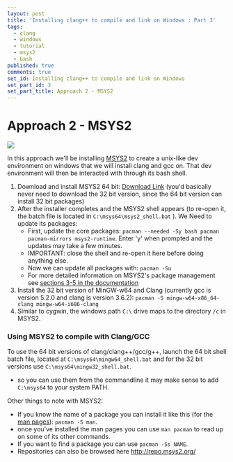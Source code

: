 ```yaml
---
layout: post
title: 'Installing clang++ to compile and link on Windows : Part 3'
tags:
  - clang
  - windows
  - tutorial
  - msys2
  - bash
published: true
comments: true
set_id: Installing clang++ to compile and link on Windows
set_part_id: 3
set_part_title: Approach 2 - MSYS2
---
```



# Approach 2 - MSYS2

![](http://i.imgur.com/b0ijGq1.png)

In this approach we'll be installing [MSYS2](https://msys2.github.io/) to create a unix-like dev environment on windows that we will install clang and gcc on. That dev environment will then be interacted with through its bash shell.

<!-- more -->

1. Download and install MSYS2 64 bit: [Download Link](http://sourceforge.net/projects/msys2/files/Base/x86_64/msys2-x86_64-20150512.exe/download) (you'd basically never need to download the 32 bit version, since the 64 bit version can install 32 bit packages)
2. After the installer completes and the MSYS2 shell appears (to re-open it, the batch file is located in  `C:\msys64\msys2_shell.bat` ). We Need to update its packages:
    - First, update the core packages: `pacman --needed -Sy bash pacman pacman-mirrors msys2-runtime`. Enter 'y' when prompted and the updates may take a few minutes.
    - IMPORTANT: close the shell and re-open it here before doing anything else.
    - Now we can update all packages with: `pacman -Su`
    - For more detailed information on MSYS2's package management see [sections 3-5 in the documentation](http://sourceforge.net/p/msys2/wiki/MSYS2%20installation/)
3. Install the 32 bit version of MinGW-w64 and Clang (currently gcc is version 5.2.0 and clang is version 3.6.2): `pacman -S mingw-w64-x86_64-clang mingw-w64-i686-clang`
4. Similar to cygwin, the windows path `C:\` drive maps to the directory `/c` in MSYS2.

### Using MSYS2 to compile with Clang/GCC

To use the 64 bit versions of clang/clang++/gcc/g++, launch the 64 bit shell batch file, located at  `C:\msys64\mingw64_shell.bat` and for the 32 bit versions use `C:\msys64\mingw32_shell.bat`. 

- so you can use them from the commandline it may make sense to add `C:\msys64` to your system PATH.



Other things to note with MSYS2:

- If you know the name of a package you can install it like this (for the [man pages](https://www.kernel.org/doc/man-pages/)):  `pacman -S man`.
- once you've installed the man pages you can use `man pacman` to read up on some of its other commands.
- If you want to find a package you can use `pacman -Ss NAME`.
- Repositories can also be browsed here http://repo.msys2.org/
